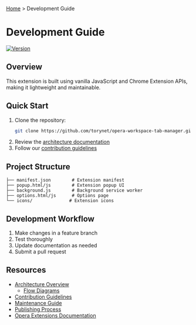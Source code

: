 [Home](../index.md) > Development Guide

# Development Guide

[![Version](https://img.shields.io/github/v/release/torynet/opera-workspace-tab-manager?include_prereleases&label=version)](https://github.com/torynet/opera-workspace-tab-manager/releases)

## Overview

This extension is built using vanilla JavaScript and Chrome Extension APIs, making it lightweight and maintainable.

## Quick Start

1. Clone the repository:
   ```bash
   git clone https://github.com/torynet/opera-workspace-tab-manager.git
   ```
2. Review the [architecture documentation](architecture.md)
3. Follow our [contribution guidelines](contributing.md)

## Project Structure

```tree
├── manifest.json        # Extension manifest
├── popup.html/js        # Extension popup UI
├── background.js        # Background service worker
├── options.html/js      # Options page
└── icons/              # Extension icons
```

## Development Workflow

1. Make changes in a feature branch
2. Test thoroughly
3. Update documentation as needed
4. Submit a pull request

## Resources

- [Architecture Overview](architecture.md)
  - [Flow Diagrams](diagrams.md)
- [Contribution Guidelines](contributing.md)
- [Maintenance Guide](maintenance.md)
- [Publishing Process](publishing.md)
- [Opera Extensions Documentation](https://dev.opera.com/extensions/)
